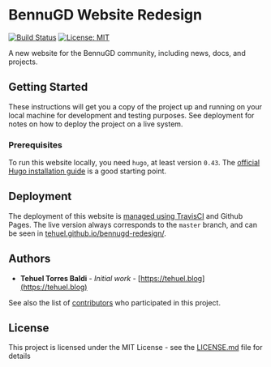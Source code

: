 # BennuGD Website Redesign

[![Build Status](https://travis-ci.org/tehuel/bennugd-redesign.svg?branch=master)](https://travis-ci.org/tehuel/bennugd-redesign) [![License: MIT](https://img.shields.io/badge/license-MIT-brightgreen.svg)](https://opensource.org/licenses/MIT)

A new website for the BennuGD community, including news, docs, and projects.

## Getting Started

These instructions will get you a copy of the project up and running on your local machine for development and testing purposes. See deployment for notes on how to deploy the project on a live system.

### Prerequisites

To run this website locally, you need `hugo`, at least version `0.43`. The [official Hugo installation guide](https://gohugo.io/getting-started/installing/) is a good starting point.

## Deployment

The deployment of this website is [managed using TravisCI](https://travis-ci.org/tehuel/bennugd-redesign) and Github Pages. The live version always corresponds to the `master` branch, and can be seen in [tehuel.github.io/bennugd-redesign/](https://tehuel.github.io/bennugd-redesign/).

## Authors

* **Tehuel Torres Baldi** - *Initial work* - [https://tehuel.blog](https://tehuel.blog)

See also the list of [contributors](https://github.com/tehuel/bennugd-website/contributors) who participated in this project.

## License

This project is licensed under the MIT License - see the [LICENSE.md](LICENSE.md) file for details
